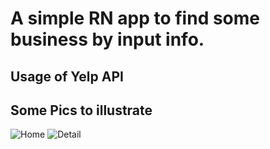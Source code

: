 # A simple RN app to find some business by input info.

## Usage of Yelp API

## Some Pics to illustrate

![Home](https://user-images.githubusercontent.com/20306824/108419797-bca6f180-7211-11eb-97c6-7101595fef88.jpeg)
![Detail](https://user-images.githubusercontent.com/20306824/108419803-bdd81e80-7211-11eb-9a10-1336961b5c46.jpeg)
